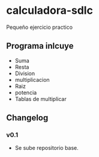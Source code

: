 # calculadora-sdlc

Pequeño ejercicio practico

## Programa inlcuye

- Suma
- Resta
- Division
- multiplicacion
- Raiz
- potencia
- Tablas de multiplicar

## Changelog

### v0.1

- Se sube repositorio base.
